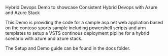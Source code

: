 Hybrid Devops Demo to showcase Consistent Hybrid Devops with Azure and Azure Stack

This Demo is providing the code for a sample asp.net web appliation based on the contoso sports sample including powershell scripts and arm templates to setup a VSTS continous deployment pipline for a hybrid scenario with azure and azure stack.

The Setup and Demo guide can be found in the docs folder.


